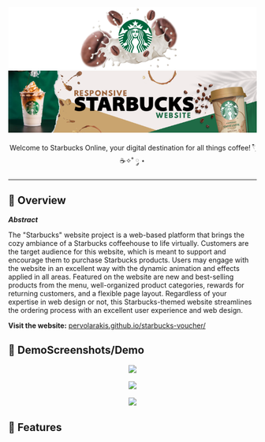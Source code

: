 <p align="center">
  <img src="logofinal.png">
  <img src="banner-starbucks.png">
</p>


<p align="center">Welcome to Starbucks Online, your digital destination for all things coffee! 𓍢ִ໋☕️✧˚ ༘ ⋆</p>


***

## 📍 Overview

***Abstract***

The "Starbucks" website project is a web-based platform that brings the cozy ambiance of a Starbucks coffeehouse to life virtually. Customers are the target audience for this website, which is meant to support and encourage them to purchase Starbucks products. Users may engage with the website in an excellent way with the dynamic animation and effects applied in all areas. Featured on the website are new and best-selling products from the menu, well-organized product categories, rewards for returning customers, and a flexible page layout. Regardless of your expertise in web design or not, this Starbucks-themed website streamlines the ordering process with an excellent user experience and web design.

**Visit the website:** [pervolarakis.github.io/starbucks-voucher/](pervolarakis.github.io/starbucks-voucher/)

## 👾 DemoScreenshots/Demo

<p align="center">
    <img src="./apply.png">
</p>
<p align="center">
    <img src="./redeem.png">
</p>
<p align="center">
    <img src="./admin.png">
</p>

## 🧩 Features



